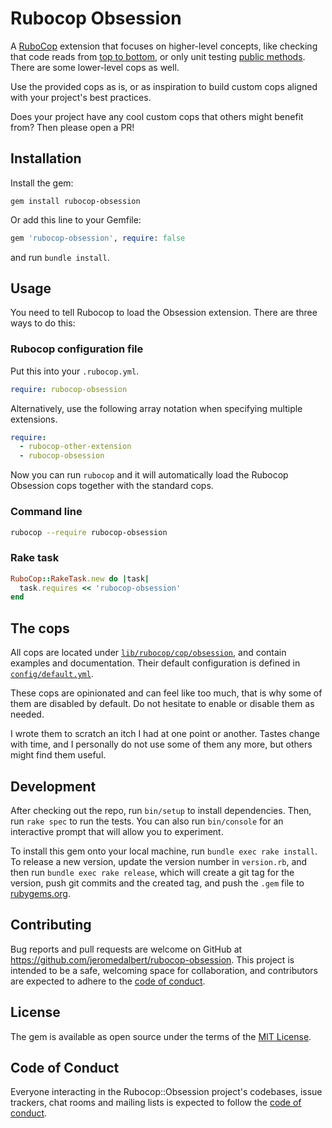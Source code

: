 # Rubocop Obsession

A [RuboCop](https://github.com/rubocop/rubocop) extension that focuses on
higher-level concepts, like checking that code reads from
[top to bottom](lib/rubocop/cop/obsession/method_order.rb), or only unit
testing [public methods](lib/rubocop/cop/obsession/rspec/describe_public_method.rb).
There are some lower-level cops as well.

Use the provided cops as is, or as inspiration to build custom cops aligned
with your project's best practices.

Does your project have any cool custom cops that others might benefit from?
Then please open a PR!

## Installation

Install the gem:

```
gem install rubocop-obsession
```

Or add this line to your Gemfile:

```ruby
gem 'rubocop-obsession', require: false
```

and run `bundle install`.

## Usage

You need to tell Rubocop to load the Obsession extension. There are three ways
to do this:

### Rubocop configuration file

Put this into your `.rubocop.yml`.

```yaml
require: rubocop-obsession
```

Alternatively, use the following array notation when specifying multiple extensions.

```yaml
require:
  - rubocop-other-extension
  - rubocop-obsession
```

Now you can run `rubocop` and it will automatically load the Rubocop Obsession
cops together with the standard cops.

### Command line

```bash
rubocop --require rubocop-obsession
```

### Rake task

```ruby
RuboCop::RakeTask.new do |task|
  task.requires << 'rubocop-obsession'
end
```

## The cops

All cops are located under
[`lib/rubocop/cop/obsession`](lib/rubocop/cop/obsession), and contain examples
and documentation. Their default configuration is defined in
[`config/default.yml`](config/default.yml).

These cops are opinionated and can feel like too much, that is why some of them
are disabled by default. Do not hesitate to enable or disable them as needed.

I wrote them to scratch an itch I had at one point or another. Tastes change
with time, and I personally do not use some of them any more, but others might
find them useful.

## Development

After checking out the repo, run `bin/setup` to install dependencies. Then, run `rake spec` to run the tests. You can also run `bin/console` for an interactive prompt that will allow you to experiment.

To install this gem onto your local machine, run `bundle exec rake install`. To release a new version, update the version number in `version.rb`, and then run `bundle exec rake release`, which will create a git tag for the version, push git commits and the created tag, and push the `.gem` file to [rubygems.org](https://rubygems.org).

## Contributing

Bug reports and pull requests are welcome on GitHub at https://github.com/jeromedalbert/rubocop-obsession. This project is intended to be a safe, welcoming space for collaboration, and contributors are expected to adhere to the [code of conduct](https://github.com/jeromedalbert/rubocop-obsession/blob/main/CODE_OF_CONDUCT.md).

## License

The gem is available as open source under the terms of the [MIT License](https://opensource.org/licenses/MIT).

## Code of Conduct

Everyone interacting in the Rubocop::Obsession project's codebases, issue trackers, chat rooms and mailing lists is expected to follow the [code of conduct](https://github.com/jeromedalbert/rubocop-obsession/blob/main/CODE_OF_CONDUCT.md).

